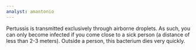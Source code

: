 ```yaml
---
analyst: amantonio
---
```


Pertussis is transmitted exclusively through airborne droplets. As such, you can only become infected if you come close to a sick person (a distance of less than 2-3 meters). Outside a person, this bacterium dies very quickly.
